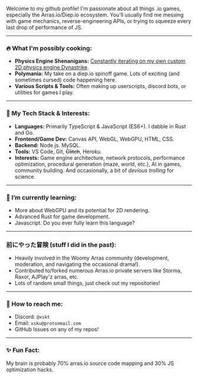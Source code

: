 Welcome to my github profile! I'm passionate about all things .io games, especially the Arras.io/Diep.io ecosystem. You'll usually find me messing with game mechanics, reverse-engineering APIs, or trying to squeeze every last drop of performance of JS.

---
### 🔥 What I'm possibly cooking:
*   **Physics Engine Shenanigans:** [Constantly iterating on my own custom 2D physics engine Dynastrike](https://github.com/xskutsu/dynastrike).
*   **Polymania:** My take on a diep.io spinoff game. Lots of exciting (and sometimes cursed) code happening here.
*   **Various Scripts & Tools:** Often making up userscripts, discord bots, or utilities for games I play.
---
### 🧱 My Tech Stack & Interests:
*   **Languages:** Primarily TypeScript & JavaScript (ES6+). I dabble in Rust and Go.
*   **Frontend/Game Dev:** Canvas API, WebGL, WebGPU, HTML, CSS.
*   **Backend:** Node.js. MySQL.
*   **Tools:** VS Code, Git, ~~Glitch~~, Heroku.
*   **Interests:** Game engine architecture, network protocols, performance optimization, procedural generation (maze, world, etc.), AI in games, community building. And occasionally, a bit of *devious trolling* for science.
---
### 🔰 I’m currently learning:
*   More about WebGPU and its potential for 2D rendering.
*   Advanced Rust for game development.
*   Javascript. Do you ever fully learn this language?
---
### 前にやった冒険 (stuff I did in the past):
*   Heavily involved in the Woomy Arras community (development, moderation, and navigating the occasional drama!).
*   Contributed to/forked numerous Arras.io private servers like Storma, Raxor, AJPlay'z arras, etc.
*   Lots of random small things, just check out my repositories!
---
### 💌 How to reach me:
*   Discord: `@xskt`
*   Email: `xsku@protonmail.com`
*   GitHub Issues on any of my repos!
---
### ✨ Fun Fact:
My brain is probably 70% arras.io source code mapping and 30% JS optimization hacks.
